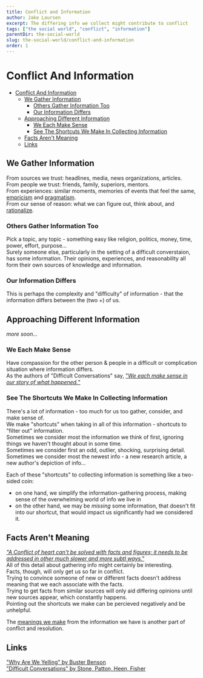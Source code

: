 ```yaml
---
title: Conflict and Information
author: Jake Laursen
excerpt: The differing info we collect might contribute to conflict
tags: ["the social world", "conflict", "information"]  
parentDir: the-social-world
slug: the-social-world/conflict-and-information
order: 1
---
```


# Conflict And Information
- [Conflict And Information](#conflict-and-information)
  - [We Gather Information](#we-gather-information)
    - [Others Gather Information Too](#others-gather-information-too)
    - [Our Information Differs](#our-information-differs)
  - [Approaching Different Information](#approaching-different-information)
    - [We Each Make Sense](#we-each-make-sense)
    - [See The Shortcuts We Make In Collecting Information](#see-the-shortcuts-we-make-in-collecting-information)
  - [Facts Aren't Meaning](#facts-arent-meaning)
  - [Links](#links)

## We Gather Information
From sources we trust: headlines, media, news organizations, articles.  
From people we trust: friends, family, superiors, mentors.  
From experiences: similar moments, memories of events that feel the same, [empricism](https://en.wikipedia.org/wiki/Epistemology#Empiricism) and [pragmatism](https://en.wikipedia.org/wiki/Epistemology#Pragmatism).  
From our sense of reason: what we can figure out, think about, and [rationalize](https://en.wikipedia.org/wiki/Epistemology#Rationalism).  

### Others Gather Information Too
Pick a topic, any topic - something easy like religion, politics, money, time, power, effort, purpose...  
Surely someone else, particularly in the setting of a difficult converstaion, has some information. Their opinions, experiences, and reasonability all form their own sources of knowledge and information.  

### Our Information Differs
This is perhaps the complexity and "difficulty" of information - that the information differs between the (two +) of us.  

## Approaching Different Information
_more soon..._  
### We Each Make Sense
Have compassion for the other person & people in a difficult or complication situation where information differs.  
As the authors of "Difficult Conversations" say, ["_We each make sense in our story of what happened._"](https://www.amazon.com/Difficult-Conversations-Discuss-What-Matters/dp/0143118447/ref=sr_1_1?crid=3EGUXM56Q8K4K&keywords=difficult+conversations&qid=1675385481&sprefix=difficult+conversations%2Caps%2C99&sr=8-1)


### See The Shortcuts We Make In Collecting Information
There's a lot of information - too much for us too gather, consider, and make sense of.  
We make "shortcuts" when taking in all of this information - shortcuts to "filter out" information.  
Sometimes we consider most the information we think of first, ignoring things we haven't thought about in some time.  
Sometimes we consider first an odd, outlier, shocking, surprising detail. 
Sometimes we consider most the newest info - a new research article, a new author's depiction of info...  

Each of these "shortcuts" to collecting information is something like a two-sided coin:
- on one hand, we simplify the information-gathering process, making sense of the overwhelming world of info we live in
- on the other hand, we may be _missing_ some information, that doesn't fit into our shortcut, that would impact us significantly had we considered it.  


## Facts Aren't Meaning
[_"A Conflict of heart can't be solved with facts and figures; it needs to be addressed in other much  slower and more subtl ways."_](https://www.amazon.com/Why-Are-We-Yelling-hardcover/dp/0525540105/ref=tmm_hrd_swatch_0?_encoding=UTF8&qid=1675384779&sr=8-1)  
All of this detail about gathering info might certainly be interesting.  
Facts, though,  will only get us so far in conflict.  
Trying to convince someone of new or different facts doesn't address meaning that we each associate with the facts.  
Trying to get facts from similar sources will only aid differing opinions until new sources appear, which constantly happens.  
Pointing out the shortcuts we make can be percieved negatively and be unhelpful.  

The [meanings we make](/the-social-world/conflict-and-meaning) from the information we have is another part of conflict and resolution.  

## Links
["Why Are We Yelling" by Buster Benson](https://www.amazon.com/Why-Are-We-Yelling-hardcover/dp/0525540105/ref=tmm_hrd_swatch_0?_encoding=UTF8&qid=1675384779&sr=8-1)  
["Difficult Conversations" by Stone, Patton, Heen, Fisher](https://www.amazon.com/Difficult-Conversations-Discuss-What-Matters/dp/0143118447/ref=sr_1_1?crid=3EGUXM56Q8K4K&keywords=difficult+conversations&qid=1675385481&sprefix=difficult+conversations%2Caps%2C99&sr=8-1)
